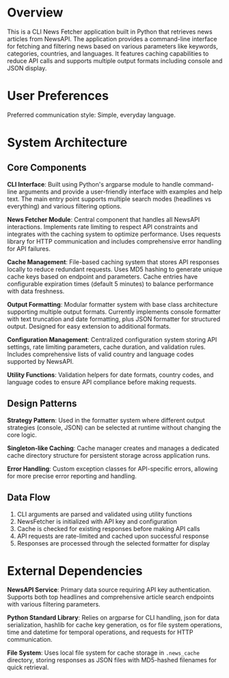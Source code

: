 # Overview

This is a CLI News Fetcher application built in Python that retrieves news articles from NewsAPI. The application provides a command-line interface for fetching and filtering news based on various parameters like keywords, categories, countries, and languages. It features caching capabilities to reduce API calls and supports multiple output formats including console and JSON display.

# User Preferences

Preferred communication style: Simple, everyday language.

# System Architecture

## Core Components

**CLI Interface**: Built using Python's argparse module to handle command-line arguments and provide a user-friendly interface with examples and help text. The main entry point supports multiple search modes (headlines vs everything) and various filtering options.

**News Fetcher Module**: Central component that handles all NewsAPI interactions. Implements rate limiting to respect API constraints and integrates with the caching system to optimize performance. Uses requests library for HTTP communication and includes comprehensive error handling for API failures.

**Cache Management**: File-based caching system that stores API responses locally to reduce redundant requests. Uses MD5 hashing to generate unique cache keys based on endpoint and parameters. Cache entries have configurable expiration times (default 5 minutes) to balance performance with data freshness.

**Output Formatting**: Modular formatter system with base class architecture supporting multiple output formats. Currently implements console formatter with text truncation and date formatting, plus JSON formatter for structured output. Designed for easy extension to additional formats.

**Configuration Management**: Centralized configuration system storing API settings, rate limiting parameters, cache duration, and validation rules. Includes comprehensive lists of valid country and language codes supported by NewsAPI.

**Utility Functions**: Validation helpers for date formats, country codes, and language codes to ensure API compliance before making requests.

## Design Patterns

**Strategy Pattern**: Used in the formatter system where different output strategies (console, JSON) can be selected at runtime without changing the core logic.

**Singleton-like Caching**: Cache manager creates and manages a dedicated cache directory structure for persistent storage across application runs.

**Error Handling**: Custom exception classes for API-specific errors, allowing for more precise error reporting and handling.

## Data Flow

1. CLI arguments are parsed and validated using utility functions
2. NewsFetcher is initialized with API key and configuration
3. Cache is checked for existing responses before making API calls
4. API requests are rate-limited and cached upon successful response
5. Responses are processed through the selected formatter for display

# External Dependencies

**NewsAPI Service**: Primary data source requiring API key authentication. Supports both top headlines and comprehensive article search endpoints with various filtering parameters.

**Python Standard Library**: Relies on argparse for CLI handling, json for data serialization, hashlib for cache key generation, os for file system operations, time and datetime for temporal operations, and requests for HTTP communication.

**File System**: Uses local file system for cache storage in `.news_cache` directory, storing responses as JSON files with MD5-hashed filenames for quick retrieval.
